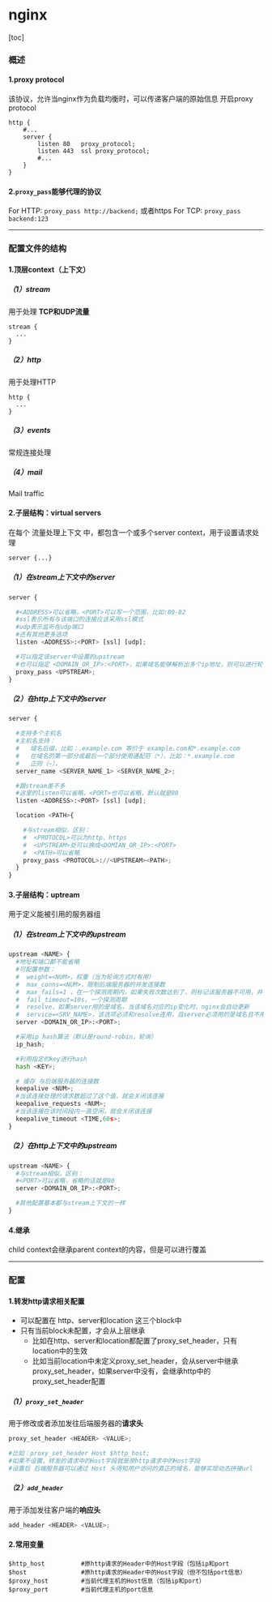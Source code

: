 # nginx
[toc]

### 概述
#### 1.proxy protocol
该协议，允许当nginx作为负载均衡时，可以传递客户端的原始信息
开启proxy protocol
```shell
http {
    #...
    server {
        listen 80   proxy_protocol;
        listen 443  ssl proxy_protocol;
        #...
    }
}
```

#### 2.`proxy_pass`能够代理的协议
For HTTP: `proxy_pass http://backend;` 或者https
For TCP: `proxy_pass backend:123`

***

### 配置文件的结构

#### 1.顶层context（上下文）

##### （1）stream
用于处理 **TCP和UDP流量**
```shell
stream {
  ...
}
```

##### （2）http
用于处理HTTP
```shell
http {
  ...
}
```

##### （3）events
常规连接处理

##### （4）mail
Mail traffic

#### 2.子层结构：virtual servers
在每个 流量处理上下文 中，都包含一个或多个server context，用于设置请求处理
```python
server {...}
```

##### （1）在stream上下文中的server
```python
server {

  #<ADDRESS>可以省略，<PORT>可以写一个范围，比如:80-82
  #ssl表示所有与该端口的连接应该采用ssl模式
  #udp表示监听在udp端口
  #还有其他更多选项
  listen <ADDRESS>:<PORT> [ssl] [udp];

  #可以指定该server中设置的upstream
  #也可以指定 <DOMAIN_OR_IP>:<PORT>，如果域名能够解析出多个ip地址，则可以进行轮询转发到这些地址
  proxy_pass <UPSTREAM>;
}
```

##### （2）在http上下文中的server
```python
server {

  #支持多个主机名
  #主机名支持：
  #   域名后缀，比如：.example.com 等价于 example.com和*.example.com
  #   在域名的第一部分或最后一个部分使用通配符（*），比如：*.example.com
  #   正则（~），
  server_name <SERVER_NAME_1> <SERVER_NAME_2>;

  #跟stream差不多
  #这里的listen可以省略，<PORT>也可以省略，默认就是80
  listen <ADDRESS>:<PORT> [ssl] [udp];

  location <PATH>{

    #与stream相似，区别：
    #  <PROTOCOL>可以为http、https
    #  <UPSTREAM>处可以换成<DOMIAN_OR_IP>:<PORT>
    #  <PATH>可以省略
    proxy_pass <PROTOCOL>://<UPSTREAM><PATH>;
  }
}
```

#### 3.子层结构：uptream
用于定义能被引用的服务器组

##### （1）在stream上下文中的upstream
```python
upstream <NAME> {
  #地址和端口都不能省略
  #可配置参数：
  #  weight=<NUM>，权重（当为轮询方式时有用）
  #  max_conns=<NUM>，限制后端服务器的并发连接数
  #  max_fails=1 ，在一个探测周期内，如果失败次数达到了，则标记该服务器不可用，并等待下一个周期再检测（如果为0，标记该服务器一直可用）
  #  fail_timeout=10s，一个探测周期
  #  resolve，如果server用的是域名，当该域名对应的ip变化时，nginx会自动更新
  #  service=<SRV_NAME>，该选项必须和resolve连用，且server必须用的是域名且不用指定端口，因为该配置会去DNS的SRV记录中找到名为<SRV_NAME>的port
  server <DOMAIN_OR_IP>:<PORT>;

  #采用ip hash算法（默认是round-robin，轮询）
  ip_hash;

  #利用指定的key进行hash
  hash <KEY>;

  # 缓存 与后端服务器的连接数
  keepalive <NUM>;
  #当该连接处理的请求数超过了这个值，就会关闭该连接
  keepalive_requests <NUM>;
  #当该连接在该时间段内一直空闲，就会关闭该连接
  keepalive_timeout <TIME,60s>;
}
```

##### （2）在http上下文中的upstream
```python
upstream <NAME> {
  #与stream相似，区别：
  #<PORT>可以省略，省略的话就是80
  server <DOMAIN_OR_IP>:<PORT>;

  #其他配置基本都与stream上下文的一样
}
```

#### 4.继承
child context会继承parent context的内容，但是可以进行覆盖

***

### 配置
#### 1.转发http请求相关配置
* 可以配置在 http、server和location 这三个block中
* 只有当前block未配置，才会从上层继承
  * 比如在http、server和location都配置了proxy_set_header，只有location中的生效
  * 比如当前location中未定义proxy_set_header，会从server中继承proxy_set_header，如果server中没有，会继承http中的proxy_set_header配置
##### （1）`proxy_set_header`    
用于修改或者添加发往后端服务器的**请求头**
```python
proxy_set_header <HEADER> <VALUE>;

#比如：proxy_set_header Host $http_host;
#如果不设置，转发的请求中的Host字段就是原http请求中的Host字段
#设置后 后端服务器可以通过 Host 头得知用户访问的真正的域名，能够实现动态拼接url
```

##### （2）`add_header`
用于添加发往客户端的**响应头**
```python
add_header <HEADER> <VALUE>;
```

#### 2.常用变量
```shell
$http_host          #原http请求的Header中的Host字段（包括ip和port
$host               #原http请求的Header中的Host字段（但不包括port信息）
$proxy_host         #当前代理主机的Host信息（包括ip和port）
$proxy_port         #当前代理主机的port信息
```
